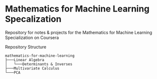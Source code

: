 # Mathematics for Machine Learning Specalization
Repository for notes &amp; projects for the Mathematics for Machine Learning Specialization on Coursera

Repository Structure
```
mathematics-for-machine-learning
├───Linear Algebra
│	└───Determinants & Inverses
├───Multivariate Calculus
└───PCA
```

